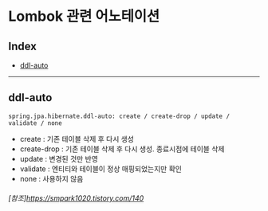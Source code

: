 # Lombok 관련 어노테이션
## Index
- [ddl-auto](#ddl-auto)

----

## ddl-auto
```
spring.jpa.hibernate.ddl-auto: create / create-drop / update / validate / none
```
 - create : 기존 테이블 삭제 후 다시 생성
 - create-drop : 기존 테이블 삭제 후 다시 생성. 종료시점에 테이블 삭제
 - update : 변경된 것만 반영
 - validate : 엔티티와 테이블이 정상 매핑되었는지만 확인
 - none : 사용하지 않음
###### [참조]https://smpark1020.tistory.com/140
